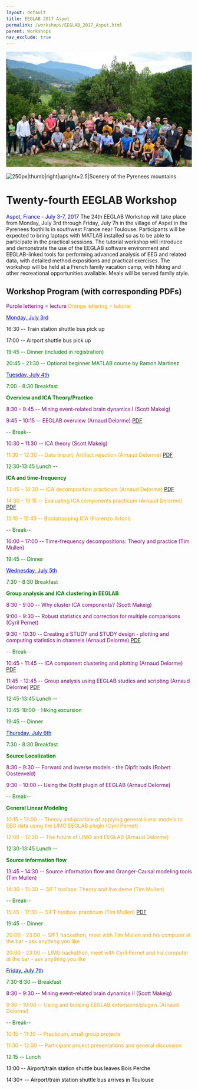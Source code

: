 ```yaml
---
layout: default
title: EEGLAB 2017 Aspet
permalink: /workshops/EEGLAB_2017_Aspet.html
parent: Workshops
nav_exclude: true
---
```


![700px\|thumb\|center\|upright=2.5](/assets/images/Group_aspet2017.jpg)

![250px\|thumb\|right\|upright=2.5\|Scenery of the Pyrenees
mountains](/assets/images/Pyrennees.png)

Twenty-fourth EEGLAB Workshop
=============================

<span style="color: blue">Aspet, France - July 3-7, 2017</span>
The 24th EEGLAB Workshop will take place from Monday, July 3rd through
Friday, July 7h in the village of Aspet in the Pyrenees foothills in
southwest France near Toulouse. Participants will be expected to bring
laptops with MATLAB installed so as to be able to participate in the
practical sessions. The tutorial workshop will introduce and demonstrate
the use of the EEGLAB software environment and EEGLAB-linked tools for
performing advanced analysis of EEG and related data, with detailed
method expositions and practical exercises. The workshop will be held at
a French family vacation camp, with hiking and other recreational
opportunities available. Meals will be served family style.


Workshop Program (with corresponding PDFs)
------------------------------------------

<span style="color: purple">Purple lettering = lecture</span>
<span style="color: orange">Orange lettering = tutorial</span>

<u><span style="color: blue">Monday, July 3rd</span></u>


16:30 -- Train station shuttle bus pick up

17:00 -- Airport shuttle bus pick up

<span style="color: green">


19:45 -- Dinner (included in registration)</span>

20:45 – 21:30 -- Optional beginner MATLAB course by Ramon Martinez

<u><span style="color: blue">Tuesday, July 4th</span></u>


<span style="color: green">7:00 - 8:30 Breakfast</span>

<!-- -->


**Overview and ICA Theory/Practice**


<span style="color: purple">8:30 – 9:45 -- Mining event-related brain dynamics I (Scott Makeig)</span>

<span style="color: purple">9:45 – 10:15 -- EEGLAB overview (Arnaud Delorme)</span> [PDF](https://sccn.ucsd.edu/githubwiki/files/eeglab2017_ad_eeglab_overview2.pdf)

<span style="color: green">-- Break--</span>

<span style="color: purple">10:30 – 11:30 -- ICA theory (Scott Makeig)</span>

<span style="color: orange">11:30 – 12:30 -- Data import, Artifact rejection (Arnaud Delorme)</span> [PDF](https://sccn.ucsd.edu/githubwiki/files/eeglab2017_aspet_artifact_and_ica.pdf)
<!-- -->


<span style="color: green">12:30-13:45 Lunch --</span>

<!-- -->


**ICA and time-frequency**


<span style="color: orange">13:45 – 14:30 -- ICA decomposition practicum (Arnaud Delorme)</span> [PDF](https://sccn.ucsd.edu/githubwiki/files/tuesday_run_ica_and_plot.pdf)

<span style="color: orange">14:30 – 15:15 -- Evaluating ICA components practicum (Arnaud Delorme)</span> [PDF](https://sccn.ucsd.edu/githubwiki/files/tuesday_ica_evaluation.pdf‎)

<span style="color: orange">15:15 – 15:45 -- Bootstrapping ICA (Fiorenzo Artoni)</span>

<span style="color: green">-- Break--</span>

<span style="color: purple">16:00 – 17:00 -- Time-frequency decompositions: Theory and practice (Tim Mullen)</span>

<span style="color: green">19:45 -- Dinner</span>

<u><span style="color: blue">Wednesday, July 5th</span></u>


<span style="color: green">7:30 - 8:30 Breakfast</span>

**Group analysis and ICA clustering in EEGLAB**


<span style="color: purple">8:30 - 9:00 -- Why cluster ICA components? (Scott Makeig)</span>

<span style="color: purple">9:00 - 9:30 -- Robust statistics and correction for multiple comparisons (Cyril Pernet)</span>

<span style="color: purple">9:30 - 10:30 -- Creating a STUDY and STUDY design - plotting and computing statistics in channels (Arnaud Delorme)</span> [PDF](https://sccn.ucsd.edu/githubwiki/files/eeglab2017_ad_study_design.pdf)

<span style="color: green">-- Break--</span>

<span style="color: purple">10:45 - 11:45 -- ICA component clustering and plotting (Arnaud Delorme)</span> [PDF](https://sccn.ucsd.edu/githubwiki/files/eeglab2017_ad_study_clustering.pdf)

<span style="color: purple">11:45 - 12:45 -- Group analysis using EEGLAB studies and scripting (Arnaud Delorme)</span> [PDF](https://sccn.ucsd.edu/githubwiki/files/eeglab2017_ad_study_scipting.pdf)
<!-- -->


<span style="color: green">12:45-13:45 Lunch --</span>

<!-- -->


<span style="color: green">13:45-18:00-- Hiking excursion</span>

<!-- -->


<span style="color: green">19:45 -- Dinner</span>

<u><span style="color: blue">Thursday, July 6th</span></u>


<span style="color: green">7:30 - 8:30 Breakfast</span>

<!-- -->


**Source Localization**


<span style="color: purple">8:30 – 9:30 -- Forward and inverse models - the Dipfit tools (Robert Oostenveld)</span>

<span style="color: purple">9:30 – 10:00 -- Using the Dipfit plugin of EEGLAB (Arnaud Delorme)</span>

<!-- -->



<span style="color: green">-- Break--</span>

<!-- -->


**General Linear Modeling**


<span style="color: orange">10:15 – 12:00 -- Theory and practice of applying general linear models to EEG data using the LIMO EEGLAB plugin (Cyril Pernet)</span>

<span style="color: orange">12:00 – 12:30 -- The future of LIMO and EEGLAB (Arnaud Delorme)</span>

<!-- -->


<span style="color: green">12:30-13:45 Lunch --</span>

<!-- -->


**Source information flow**


<span style="color: purple">13:45 – 14:30 -- Source information flow and Granger-Causal modeling tools (Tim Mullen)</span>

<span style="color: orange">14:30 – 15:30 -- SIFT toolbox: Theory and live demo (Tim Mullen)</span>


<span style="color: green">-- Break--</span>

<span style="color: orange">15:45 – 17:30 -- SIFT toolbox: practicum (Tim Mullen)</span> [PDF](https://sccn.ucsd.edu/githubwiki/files/sift_i_practicum.pdf)



<span style="color: green">19:45 -- Dinner </span>

<span style="color: orange">20:00 - 23:00 -- SIFT hackathon, meet with Tim Mullen and his computer at the bar - ask anything you like </span>

<!-- -->



<span style="color: orange">20:00 - 23:00 -- LIMO hackathon, meet with Cyril Pernet and his computer at the bar - ask anything you like </span>

<u><span style="color: blue">Friday, July 7th</span></u>


<span style="color: green">7:30-8:30 -- Breakfast</span>


<span style="color: purple">8:30 – 9:30 -- Mining event-related brain dynamics II (Scott Makeig)</span>

<span style="color: orange">9:30 – 10:00 -- Using and building EEGLAB extensions/plugins (Arnaud Delorme)</span>

<span style="color: green">-- Break--</span>

<span style="color: orange">10:15 – 11:30 -- Practicum, small group projects</span>

<span style="color: orange">11:30 – 12:00 -- Participant project presentations and general discussion</span>


<span style="color: green">12:15 -- Lunch</span>

<!-- -->


<span style="color: black">13:00 -- Airport/train station shuttle bus leaves Bois Perche</span>

<span style="color: black">14:30+ -- Airport/train station shuttle bus arrives in Toulouse</span>


